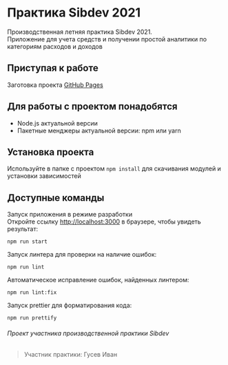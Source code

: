 # Практика Sibdev 2021
Производственная летняя практика Sibdev 2021.<br />
Приложение для учета средств и получении
простой аналитики по категориям расходов и доходов

## Приступая к работе
Заготовка проекта [GitHub Pages](https://github.com/SibdevPro/practice2021-react-stub)

## Для работы с проектом понадобятся
- Node.js актуальной версии
- Пакетные менджеры актуальной версии: npm или yarn

## Установка проекта
Используйте в папке с проектом `npm install` для скачивания модулей и установки зависимостей

## Доступные команды
Запуск приложения в режиме разработки<br />
Откройте ссылку [http://localhost:3000](http://localhost:3000) в браузере, чтобы увидеть результат:
```
npm run start
```

Запуск линтера для проверки на наличие ошибок:
```
npm run lint
```

Автоматическое исправление ошибок, найденных линтером:
```
npm run lint:fix
```

Запуск prettier для форматирования кода:
```
npm run prettify
```

###### Проект участника производственной практики Sibdev
> Участник практики: Гусев Иван
